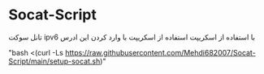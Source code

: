 # Socat-Script
تانل سوکت ipv6 با استفاده از اسکریپت 
استفاده از اسکریپت با وارد کردن این ادرس


"bash <(curl -Ls https://raw.githubusercontent.com/Mehdi682007/Socat-Script/main/setup-socat.sh)"
